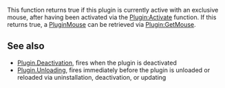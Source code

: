 This function returns true if this plugin is currently active with an exclusive mouse, after having been activated via the [Plugin:Activate](https://developer.roblox.com/en-us/api-reference/function/Plugin/Activate) function. If this returns true, a [PluginMouse](https://developer.roblox.com/en-us/api-reference/class/PluginMouse) can be retrieved via [Plugin:GetMouse](https://developer.roblox.com/en-us/api-reference/function/Plugin/GetMouse).

See also
--------

*   [Plugin.Deactivation](https://developer.roblox.com/en-us/api-reference/event/Plugin/Deactivation), fires when the plugin is deactivated
*   [Plugin.Unloading](https://developer.roblox.com/en-us/api-reference/event/Plugin/Unloading), fires immediately before the plugin is unloaded or reloaded via uninstallation, deactivation, or updating